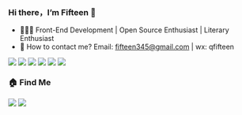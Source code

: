 ### Hi there，I’m Fifteen 👋


- 🧑🏻‍💻 Front-End Development | Open Source Enthusiast | Literary Enthusiast
- 💬 How to contact me? Email: fifteen345@gmail.com | wx: qfifteen

<div style="display: flex;align-items: center;gap:4px">

<img src="https://img.shields.io/badge/-TypeScript-4285f4?logo=typescript&logoColor=white&style=flat-square"/>


<img src="https://img.shields.io/badge/-Vue-4FC08D?logo=vuedotjs&logoColor=white&style=flat-square"/>

<img src="https://img.shields.io/badge/-Vite-646CFF?logo=vite&logoColor=white&style=flat-square"/>

<img src="https://img.shields.io/badge/-Sass-CC6699?logo=Sass&logoColor=white&style=flat-square"/>
<img src="https://img.shields.io/badge/-Tailwind Css-06B6D4?logo=TailwindCss&logoColor=white&style=flat-square"/>

<img src="https://img.shields.io/badge/-NodeJS-5FA04E?logo=nodedotjs&logoColor=white&style=flat-square"/>
</div>

### 🏠 Find Me
<div>
<a href="https://github.com/QFifteen/Blog"><img src="https://img.shields.io/badge/blog-18181b?style=for-the-badge&logo=github&logoColor=fff"/></a>
<a href="https://juejin.cn/user/343495027727229/posts"><img src="https://img.shields.io/badge/juejin-18181b?style=for-the-badge&logo=juejin&logoColor=fff"/></a>
</div>
